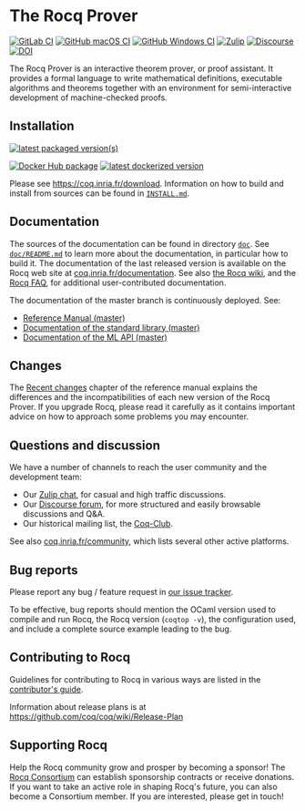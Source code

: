 # The Rocq Prover

[![GitLab CI][gitlab-badge]][gitlab-link]
[![GitHub macOS CI][gh-macos-badge]][gh-macos-link]
[![GitHub Windows CI][gh-win-badge]][gh-win-link]
[![Zulip][zulip-badge]][zulip-link]
[![Discourse][discourse-badge]][discourse-link]
[![DOI][doi-badge]][doi-link]

[gitlab-badge]: https://gitlab.inria.fr/coq/coq/badges/master/pipeline.svg
[gitlab-link]: https://gitlab.inria.fr/coq/coq/commits/master

[gh-macos-badge]: https://github.com/coq/coq/actions/workflows/ci-macos.yml/badge.svg
[gh-macos-link]: https://github.com/coq/coq/actions/workflows/ci-macos.yml

[gh-win-badge]: https://github.com/coq/coq/actions/workflows/ci-windows.yml/badge.svg
[gh-win-link]: https://github.com/coq/coq/actions/workflows/ci-windows.yml

[discourse-badge]: https://img.shields.io/badge/Discourse-forum-informational.svg
[discourse-link]: https://coq.discourse.group/

[zulip-badge]: https://img.shields.io/badge/Zulip-chat-informational.svg
[zulip-link]: https://coq.zulipchat.com/

[doi-badge]: https://zenodo.org/badge/DOI/10.5281/zenodo.1003420.svg
[doi-link]: https://doi.org/10.5281/zenodo.1003420

The Rocq Prover is an interactive theorem prover, or proof assistant. It provides a formal language to write
mathematical definitions, executable algorithms and theorems together with an
environment for semi-interactive development of machine-checked proofs.

## Installation

[![latest packaged version(s)][repology-badge]][repology-link]

[![Docker Hub package][dockerhub-badge]][dockerhub-link]
[![latest dockerized version][coqorg-badge]][coqorg-link]

[repology-badge]: https://repology.org/badge/latest-versions/coq.svg
[repology-link]: https://repology.org/metapackage/coq/versions

[dockerhub-badge]: https://img.shields.io/badge/images%20on-Docker%20Hub-blue.svg
[dockerhub-link]: https://hub.docker.com/r/coqorg/coq#supported-tags "Supported tags on Docker Hub"

[coqorg-badge]: https://img.shields.io/docker/v/coqorg/coq/latest
[coqorg-link]: https://github.com/coq-community/docker-coq/wiki#docker-coq-images "coqorg/coq:latest"

Please see https://coq.inria.fr/download.
Information on how to build and install from sources can be found in
[`INSTALL.md`](INSTALL.md).

## Documentation

The sources of the documentation can be found in directory [`doc`](doc).
See [`doc/README.md`](/doc/README.md) to learn more about the documentation,
in particular how to build it. The
documentation of the last released version is available on the Rocq
web site at [coq.inria.fr/documentation](http://coq.inria.fr/documentation).
See also [the Rocq wiki](https://github.com/coq/coq/wiki),
and the [Rocq FAQ](https://github.com/coq/coq/wiki/The-Coq-FAQ),
for additional user-contributed documentation.

The documentation of the master branch is continuously deployed.  See:
- [Reference Manual (master)][refman-master]
- [Documentation of the standard library (master)][stdlib-master]
- [Documentation of the ML API (master)][api-master]

[api-master]: https://coq.github.io/doc/master/api/
[refman-master]: https://coq.github.io/doc/master/refman/
[stdlib-master]: https://coq.github.io/doc/master/stdlib/

## Changes

The [Recent
changes](https://coq.github.io/doc/master/refman/changes.html) chapter
of the reference manual explains the differences and the
incompatibilities of each new version of the Rocq Prover. If you upgrade Rocq,
please read it carefully as it contains important advice on how to
approach some problems you may encounter.

## Questions and discussion

We have a number of channels to reach the user community and the
development team:

- Our [Zulip chat][zulip-link], for casual and high traffic discussions.
- Our [Discourse forum][discourse-link], for more structured and easily browsable discussions and Q&A.
- Our historical mailing list, the [Coq-Club](https://sympa.inria.fr/sympa/info/coq-club).

See also [coq.inria.fr/community](https://coq.inria.fr/community.html), which
lists several other active platforms.

## Bug reports

Please report any bug / feature request in [our issue tracker](https://github.com/coq/coq/issues).

To be effective, bug reports should mention the OCaml version used
to compile and run Rocq, the Rocq version (`coqtop -v`), the configuration
used, and include a complete source example leading to the bug.

## Contributing to Rocq

Guidelines for contributing to Rocq in various ways are listed in the [contributor's guide](CONTRIBUTING.md).

Information about release plans is at https://github.com/coq/coq/wiki/Release-Plan

## Supporting Rocq

Help the Rocq community grow and prosper by becoming a sponsor! The [Rocq
Consortium](https://coq.inria.fr/consortium) can establish sponsorship contracts
or receive donations. If you want to take an active role in shaping Rocq's
future, you can also become a Consortium member. If you are interested, please
get in touch!
